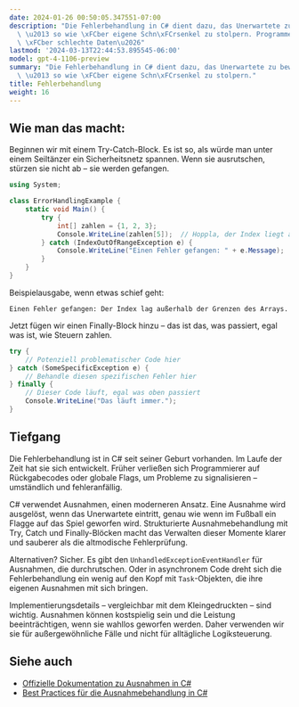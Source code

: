 ```yaml
---
date: 2024-01-26 00:50:05.347551-07:00
description: "Die Fehlerbehandlung in C# dient dazu, das Unerwartete zu bew\xE4ltigen\
  \ \u2013 so wie \xFCber eigene Schn\xFCrsenkel zu stolpern. Programme k\xF6nnen\
  \ \xFCber schlechte Daten\u2026"
lastmod: '2024-03-13T22:44:53.895545-06:00'
model: gpt-4-1106-preview
summary: "Die Fehlerbehandlung in C# dient dazu, das Unerwartete zu bew\xE4ltigen\
  \ \u2013 so wie \xFCber eigene Schn\xFCrsenkel zu stolpern."
title: Fehlerbehandlung
weight: 16
---
```


## Wie man das macht:
Beginnen wir mit einem Try-Catch-Block. Es ist so, als würde man unter einem Seiltänzer ein Sicherheitsnetz spannen. Wenn sie ausrutschen, stürzen sie nicht ab – sie werden gefangen.

```C#
using System;

class ErrorHandlingExample {
    static void Main() {
        try {
            int[] zahlen = {1, 2, 3};
            Console.WriteLine(zahlen[5]);  // Hoppla, der Index liegt außerhalb der Grenzen!
        } catch (IndexOutOfRangeException e) {
            Console.WriteLine("Einen Fehler gefangen: " + e.Message);
        }
    }
}
```

Beispielausgabe, wenn etwas schief geht:
```
Einen Fehler gefangen: Der Index lag außerhalb der Grenzen des Arrays.
```

Jetzt fügen wir einen Finally-Block hinzu – das ist das, was passiert, egal was ist, wie Steuern zahlen.

```C#
try {
    // Potenziell problematischer Code hier
} catch (SomeSpecificException e) {
    // Behandle diesen spezifischen Fehler hier
} finally {
    // Dieser Code läuft, egal was oben passiert
    Console.WriteLine("Das läuft immer.");
}
```

## Tiefgang
Die Fehlerbehandlung ist in C# seit seiner Geburt vorhanden. Im Laufe der Zeit hat sie sich entwickelt. Früher verließen sich Programmierer auf Rückgabecodes oder globale Flags, um Probleme zu signalisieren – umständlich und fehleranfällig.

C# verwendet Ausnahmen, einen moderneren Ansatz. Eine Ausnahme wird ausgelöst, wenn das Unerwartete eintritt, genau wie wenn im Fußball ein Flagge auf das Spiel geworfen wird. Strukturierte Ausnahmebehandlung mit Try, Catch und Finally-Blöcken macht das Verwalten dieser Momente klarer und sauberer als die altmodische Fehlerprüfung.

Alternativen? Sicher. Es gibt den `UnhandledExceptionEventHandler` für Ausnahmen, die durchrutschen. Oder in asynchronem Code dreht sich die Fehlerbehandlung ein wenig auf den Kopf mit `Task`-Objekten, die ihre eigenen Ausnahmen mit sich bringen.

Implementierungsdetails – vergleichbar mit dem Kleingedruckten – sind wichtig. Ausnahmen können kostspielig sein und die Leistung beeinträchtigen, wenn sie wahllos geworfen werden. Daher verwenden wir sie für außergewöhnliche Fälle und nicht für alltägliche Logiksteuerung.

## Siehe auch
- [Offizielle Dokumentation zu Ausnahmen in C#](https://docs.microsoft.com/en-us/dotnet/csharp/fundamentals/exceptions/exception-handling)
- [Best Practices für die Ausnahmebehandlung in C#](https://docs.microsoft.com/en-us/dotnet/standard/exceptions/best-practices-for-exceptions)
